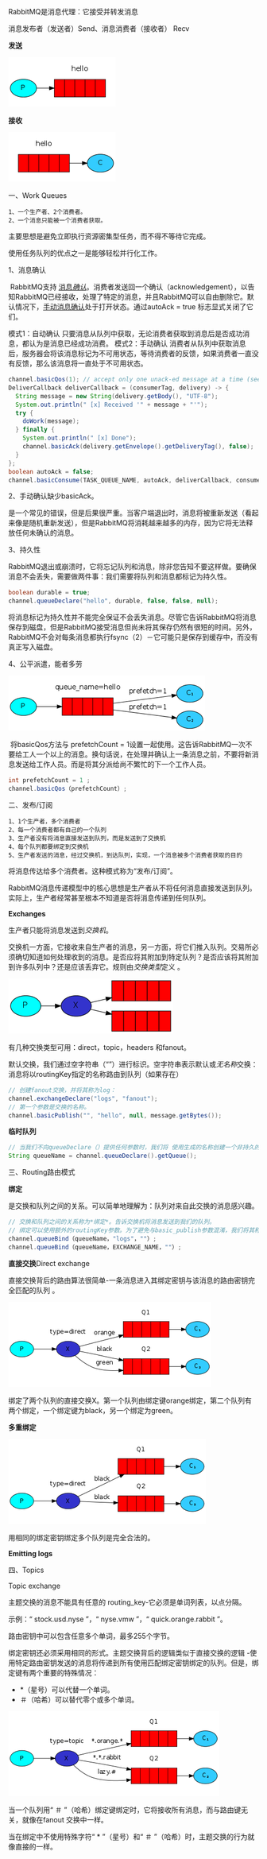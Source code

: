 RabbitMQ是消息代理：它接受并转发消息

消息发布者（发送者）Send、消息消费者（接收者） Recv

**发送**

<img src="../../resource/sending.webp" style="zoom:100%;" />

**接收**

<img src="../../resource/receiving.webp" style="zoom:100%;" />



一、Work Queues

```
1、一个生产者、2个消费者。
2、一个消息只能被一个消费者获取。
```

主要思想是避免立即执行资源密集型任务，而不得不等待它完成。

使用任务队列的优点之一是能够轻松并行化工作。

1、消息确认

​		RabbitMQ支持 [消息*确认*](https://www.rabbitmq.com/confirms.html)。消费者发送回一个确认（acknowledgement），以告知RabbitMQ已经接收，处理了特定的消息，并且RabbitMQ可以自由删除它。默认情况下，[手动消息确认](https://www.rabbitmq.com/confirms.html)处于打开状态。通过autoAck = true 标志显式关闭了它们。

模式1：自动确认
		只要消息从队列中获取，无论消费者获取到消息后是否成功消息，都认为是消息已经成功消费。
模式2：手动确认
		消费者从队列中获取消息后，服务器会将该消息标记为不可用状态，等待消费者的反馈，如果消费者一直没有反馈，那么该消息将一直处于不可用状态。

```java
channel.basicQos(1); // accept only one unack-ed message at a time (see below)
DeliverCallback deliverCallback = (consumerTag, delivery) -> {
  String message = new String(delivery.getBody(), "UTF-8");
  System.out.println(" [x] Received '" + message + "'");
  try {
    doWork(message);
  } finally {
    System.out.println(" [x] Done");
    channel.basicAck(delivery.getEnvelope().getDeliveryTag(), false);
  }
};
boolean autoAck = false;
channel.basicConsume(TASK_QUEUE_NAME, autoAck, deliverCallback, consumerTag -> { });
```

2、手动确认缺少basicAck。

​		是一个常见的错误，但是后果很严重。当客户端退出时，消息将被重新发送（看起来像是随机重新发送），但是RabbitMQ将消耗越来越多的内存，因为它将无法释放任何未确认的消息。

3、持久性

​		RabbitMQ退出或崩溃时，它将忘记队列和消息，除非您告知不要这样做。要确保消息不会丢失，需要做两件事：我们需要将队列和消息都标记为持久性。

```java
boolean durable = true;
channel.queueDeclare("hello", durable, false, false, null);
```

​		将消息标记为持久性并不能完全保证不会丢失消息。尽管它告诉RabbitMQ将消息保存到磁盘，但是RabbitMQ接受消息但尚未将其保存仍然有很短的时间。另外，RabbitMQ不会对每条消息都执行fsync（2）－它可能只是保存到缓存中，而没有真正写入磁盘。

4、公平派遣，能者多劳

![](../../resource/prefetch-count.webp)

​		将basicQos方法与 prefetchCount = 1设置一起使用。这告诉RabbitMQ一次不要给工人一个以上的消息。换句话说，在处理并确认上一条消息之前，不要将新消息发送给工作人员。而是将其分派给尚不繁忙的下一个工作人员。

```java
int prefetchCount = 1 ; 
channel.basicQos（prefetchCount）;
```



二、发布/订阅

```
1、1个生产者，多个消费者
2、每一个消费者都有自己的一个队列
3、生产者没有将消息直接发送到队列，而是发送到了交换机
4、每个队列都要绑定到交换机
5、生产者发送的消息，经过交换机，到达队列，实现，一个消息被多个消费者获取的目的
```

将消息传达给多个消费者。这种模式称为“发布/订阅”。

RabbitMQ消息传递模型中的核心思想是生产者从不将任何消息直接发送到队列。实际上，生产者经常甚至根本不知道是否将消息传递到任何队列。

**Exchanges**

生产者只能将消息发送到*交换机*。

交换机一方面，它接收来自生产者的消息，另一方面，将它们推入队列。交易所必须确切知道如何处理收到的消息。是否应将其附加到特定队列？是否应该将其附加到许多队列中？还是应该丢弃它。规则由*交换类型*定义 。

![](../../resource/exchanges.webp)

有几种交换类型可用：direct，topic，headers 和fanout。

默认交换，我们通过空字符串（“”）进行标识。空字符串表示默认或*无名称*交换：消息将以routingKey指定的名称路由到队列（如果存在）

```java
// 创建fanout交换，并将其称为log：
channel.exchangeDeclare("logs", "fanout");
// 第一个参数是交换的名称。
channel.basicPublish("", "hello", null, message.getBytes());
```

**临时队列**

```java
// 当我们不向queueDeclare（）提供任何参数时，我们将 使用生成的名称创建一个非持久的，排他的，自动删除的队列：
String queueName = channel.queueDeclare().getQueue();
```



三、Routing路由模式

**绑定**

是交换和队列之间的关系。可以简单地理解为：队列对来自此交换的消息感兴趣。

```java
// 交换和队列之间的关系称为*绑定*。告诉交换机将消息发送到我们的队列。
// 绑定可以使用额外的routingKey参数。为了避免与basic_publish参数混淆，我们将其称为 binding key。
channel.queueBind（queueName，"logs"，""）;
channel.queueBind（queueName，EXCHANGE_NAME，""）;
```



**直接交换**Direct exchange

直接交换背后的路由算法很简单-一条消息进入其绑定密钥与该消息的路由密钥完全匹配的队列 。

<img src="../../resource/direct-exchange.webp" style="zoom:100%;" />

绑定了两个队列的直接交换X。第一个队列由绑定键orange绑定，第二个队列有两个绑定，一个绑定键为black，另一个绑定为green。



**多重绑定**

<img src="../../resource/direct-exchange-multiple.webp" style="zoom:100%;" />

用相同的绑定密钥绑定多个队列是完全合法的。



**Emitting logs**



四、Topics

Topic exchange

主题交换的消息不能具有任意的 routing_key-它必须是单词列表，以点分隔。

示例：“ stock.usd.nyse ”，“ nyse.vmw ”，“ quick.orange.rabbit ”。

路由密钥中可以包含任意多个单词，最多255个字节。

绑定密钥还必须采用相同的形式。主题交换背后的逻辑类似于直接交换的逻辑 -使用特定路由密钥发送的消息将传递到所有使用匹配绑定密钥绑定的队列。但是，绑定键有两个重要的特殊情况：

- *（星号）可以代替一个单词。
- ＃（哈希）可以替代零个或多个单词。

<img src="../../resource/python-five.webp" style="zoom:100%;" />

当一个队列用“ ＃ ”（哈希）绑定键绑定时，它将接收所有消息，而与路由键无关，就像在fanout 交换中一样。

当在绑定中不使用特殊字符“ * ”（星号）和“ ＃ ”（哈希）时，主题交换的行为就像直接的一样。